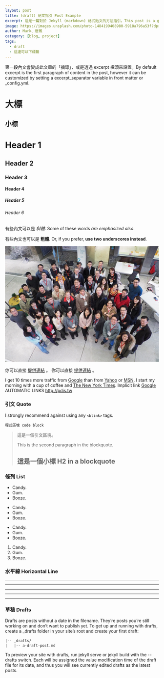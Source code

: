 ```yaml
---
layout: post
title: (draft) 貼文指引 Post Example 
excerpt: 這是一篇對於 Jekyll (markdown) 格式貼文的方法指引。This post is a guide of how to post in Jekyll (markdown) format.
image: https://images.unsplash.com/photo-1484199408980-5918a796a53f?dpr=1&auto=compress,format&fit=crop&w=1199&h=776&q=80&cs=tinysrgb&crop=&bg=
author: Mark、唐鳳
category: [blog, project]
tags:
  - draft
  - 這邊可以下標籤
---
```


第一段內文會變成此文章的「摘錄」，或是透過 excerpt 檔頭來設置。By default excerpt is the first paragraph of content in the post, however it can be customized by setting a excerpt_separator variable in front matter or _config.yml.

大標
===

小標
---

# Header 1
## Header 2
### Header 3
#### Header 4
##### Header 5
###### Header 6

有些內文可以是 *斜體*.
Some of these words _are emphasized also_.

有些內文也可以是 **粗體**.
Or, if you prefer, __use two underscores instead__.

![內嵌圖片描述](/images/pdis-team.jpg)

你可以直接 [提供連結](/assets/mydoc.pdf) 。
你可以直接 [提供連結](/assets/mydoc.pdf "With a Title") 。

I get 10 times more traffic from [Google][1] than from [Yahoo][2] or [MSN][3].
I start my morning with a cup of coffee and [The New York Times][NY Times].
Implicit link [Google][]
AUTOMATIC LINKS <http://pdis.tw>

[1]: http://google.com/        "Google"
[2]: http://search.yahoo.com/  "Yahoo Search"
[3]: http://search.msn.com/    "MSN Search"
[ny times]: http://www.nytimes.com/
[Google]: http://google.com/


### 引文 Quote

I strongly recommend against using any `<blink>` tags.

```
程式區塊 code block
```

> 這是一個引文區塊。
> 
> This is the second paragraph in the blockquote.
>
> ## 這是一個小標 H2 in a blockquote

### 條列 List

* Candy.
* Gum.
* Booze.

+ Candy.
+ Gum.
+ Booze.

- Candy.
- Gum.
- Booze.

1. Candy.
2. Gum.
3. Booze.

### 水平線 Horizontal Line

* * *
***
*****
- - -
---------------------------------------

### 草稿 Drafts

Drafts are posts without a date in the filename. They’re posts you’re still working on and don’t want to publish yet. To get up and running with drafts, create a _drafts folder in your site’s root and create your first draft:
```
|-- _drafts/
|   |-- a-draft-post.md
```
To preview your site with drafts, run jekyll serve or jekyll build with the --drafts switch. Each will be assigned the value modification time of the draft file for its date, and thus you will see currently edited drafts as the latest posts.